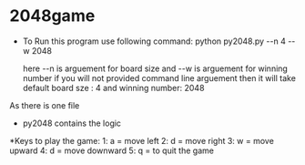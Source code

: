 # 2048game

* To Run this program use following command: 
      python py2048.py --n 4 --w 2048
  
   here --n is arguement for board size and --w is arguement for winning number
   if you will not provided command line arguement then it will take default board sze : 4 and winning number: 2048
  

As there is one file
 * py2048 contains the logic

 *Keys to play the game:
	1: a = move left
	2: d = move right
	3: w = move upward
	4: d = move downward
	5: q = to quit the game
